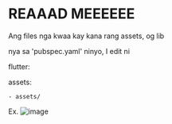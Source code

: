 # REAAAD MEEEEEE

Ang files nga kwaa kay kana rang assets, og lib

nya sa 'pubspec.yaml' ninyo,
I edit ni

flutter:

  assets:
  
    - assets/

    
Ex.
![image](https://github.com/user-attachments/assets/e3bb0764-f321-4957-a3a2-dc247a0461bf)


